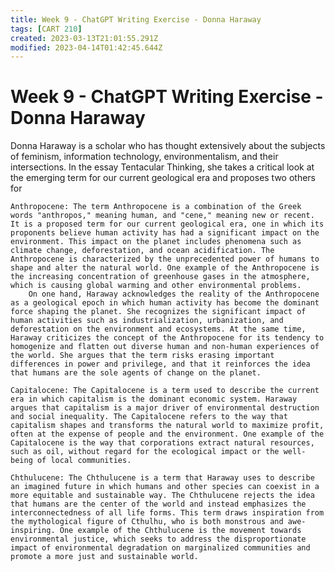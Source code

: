```yaml
---
title: Week 9 - ChatGPT Writing Exercise - Donna Haraway
tags: [CART 210]
created: 2023-03-13T21:01:55.291Z
modified: 2023-04-14T01:42:45.644Z
---
```


# Week 9 - ChatGPT Writing Exercise - Donna Haraway

Donna Haraway is a scholar who has thought extensively about the subjects of feminism, information technology, environmentalism, and their intersections. In the essay Tentacular Thinking, she takes a critical look at the emerging term for our current geological era and proposes two others for 

    Anthropocene: The term Anthropocene is a combination of the Greek words "anthropos," meaning human, and "cene," meaning new or recent. It is a proposed term for our current geological era, one in which its proponents believe human activity has had a significant impact on the environment. This impact on the planet includes phenomena such as climate change, deforestation, and ocean acidification. The Anthropocene is characterized by the unprecedented power of humans to shape and alter the natural world. One example of the Anthropocene is the increasing concentration of greenhouse gases in the atmosphere, which is causing global warming and other environmental problems.
		On one hand, Haraway acknowledges the reality of the Anthropocene as a geological epoch in which human activity has become the dominant force shaping the planet. She recognizes the significant impact of human activities such as industrialization, urbanization, and deforestation on the environment and ecosystems. At the same time, Haraway criticizes the concept of the Anthropocene for its tendency to homogenize and flatten out diverse human and non-human experiences of the world. She argues that the term risks erasing important differences in power and privilege, and that it reinforces the idea that humans are the sole agents of change on the planet.

    Capitalocene: The Capitalocene is a term used to describe the current era in which capitalism is the dominant economic system. Haraway argues that capitalism is a major driver of environmental destruction and social inequality. The Capitalocene refers to the way that capitalism shapes and transforms the natural world to maximize profit, often at the expense of people and the environment. One example of the Capitalocene is the way that corporations extract natural resources, such as oil, without regard for the ecological impact or the well-being of local communities.

    Chthulucene: The Chthulucene is a term that Haraway uses to describe an imagined future in which humans and other species can coexist in a more equitable and sustainable way. The Chthulucene rejects the idea that humans are the center of the world and instead emphasizes the interconnectedness of all life forms. This term draws inspiration from the mythological figure of Cthulhu, who is both monstrous and awe-inspiring. One example of the Chthulucene is the movement towards environmental justice, which seeks to address the disproportionate impact of environmental degradation on marginalized communities and promote a more just and sustainable world.
